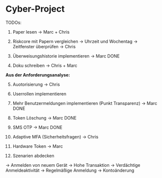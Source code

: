 # Cyber-Project

TODOs:

1. Paper lesen -> Marc + Chris
  
2. Riskcore mit Papern vergleichen 
-> Uhrzeit und Wochentag
-> Zeitfenster überprüfen -> Chris

3. Überweisungshistorie implementieren -> Marc DONE

4. Doku schreiben -> Chris + Marc

**Aus der Anforderungsanalyse:**

5. Auotorisierung -> Chris

6. Userrollen implementieren

9. Mehr Benutzermeldungen implementieren (Punkt Transparenz) -> Marc DONE

10. Token Löschung -> Marc DONE

11. SMS OTP -> Marc DONE

12. Adaptive MFA (Sicherheitsfragen) -> Chris

14. Hardware Token -> Marc

15. Szenarien abdecken

-> Anmelden von neuem Gerät
-> Hohe Transaktion
-> Verdächtige Anmeldeaktivität
-> Regelmäßige Anmeldung
-> Kontoänderung
